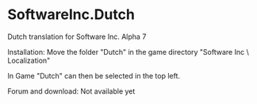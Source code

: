 # SoftwareInc.Dutch
Dutch translation for Software Inc. Alpha 7



Installation:
Move the folder "Dutch" in the game directory "Software Inc \ Localization"

In Game "Dutch" can then be selected in the top left.


Forum and download: Not available yet